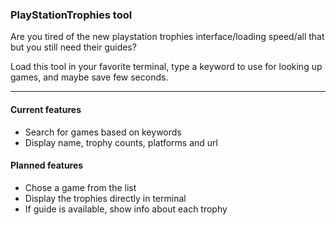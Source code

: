 ### PlayStationTrophies tool
Are you tired of the new playstation trophies interface/loading speed/all that but you still need their guides?

Load this tool in your favorite terminal, type a keyword to use for looking up games, and maybe save few seconds.

---
#### Current features
* Search for games based on keywords
* Display name, trophy counts, platforms and url

#### Planned features
* Chose a game from the list
* Display the trophies directly in terminal
* If guide is available, show info about each trophy